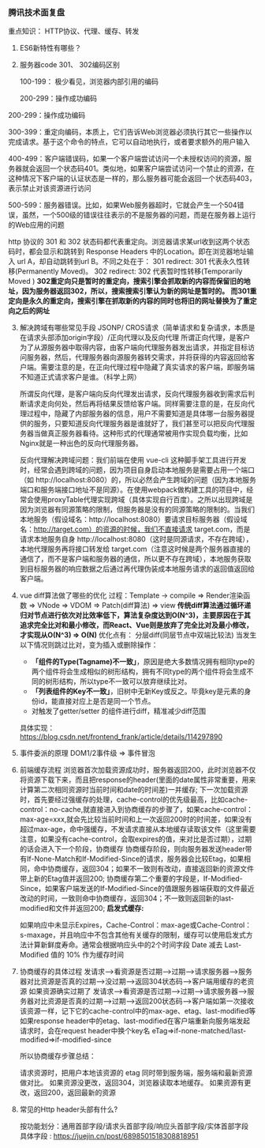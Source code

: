 ### 腾讯技术面复盘

重点知识： HTTP协议、代理、缓存、转发

1. ES6新特性有哪些？

2. 服务器code 301、 302编码区别
   
   100-199： 极少看见，浏览器内部引用的编码
   
   200-299：操作成功编码
   

200-299：操作成功编码

   300-399：重定向编码，本质上，它们告诉Web浏览器必须执行其它一些操作以完成请求。基于这个命令的特点，它可以自动地执行，或者要求额外的用户输入

   400-499：客户端错误码，如果一个客户端尝试访问一个未授权访问的资源，服务器就会返回一个状态码401。类似地，如果客户端尝试访问一个禁止的资源，在这种情况下客户端的认证状态是一样的，那么服务器可能会返回一个状态码403，表示禁止对该资源进行访问

   500-599：服务器错误。比如，如果Web服务器超时，它就会产生一个504错误，虽然，一个500级的错误往往表示的不是服务器的问题，而是在服务器上运行的Web应用的问题

   http 协议的 301 和 302 状态码都代表重定向。浏览器请求某url收到这两个状态码时，都会显示和跳转到 Response Headers 中的Location。即在浏览器地址输入 url A，却自动跳转到url B。不同之处在于： 
   301 redirect: 301 代表永久性转移(Permanently Moved)。
   302 redirect: 302 代表暂时性转移(Temporarily Moved )
   **302重定向只是暂时的重定向，搜索引擎会抓取新的内容而保留旧的地址，因为服务器返回302，所以，搜索搜索引擎认为新的网址是暂时的。**
   **而301重定向是永久的重定向，搜索引擎在抓取新的内容的同时也将旧的网址替换为了重定向之后的网址**

3. 解决跨域有哪些常见手段
   JSONP/ CROS请求（简单请求和复杂请求，本质是在请求头部添加origin字段）/正向代理以及反向代理
   所谓正向代理，是客户为了从源服务器中取得内容，由客户端向代理服务器发出请求，并指定目标访问服务器，然后，代理服务器向源服务器转交需求，并将获得的内容返回给客户端。需要注意的是，在正向代理过程中隐藏了真实请求的客户端，即服务端不知道正式请求客户是谁。（科学上网）

   所谓反向代理，是客户端向反向代理发出请求，反向代理服务器收到需求后判断请求走向何处，然后再将结果反馈给客户端。同样需要注意的是，在反向代理过程中，隐藏了内部服务器的信息，用户不需要知道是具体哪一台服务器提供的服务，只要知道反向代理服务器是谁就好了，我们甚至可以把反向代理服务器当做真正服务器看待。这种形式的代理通常被用作实现负载均衡，比如Nginx就是一种出色的反向代理服务器。

   反向代理解决跨域问题：我们前端在使用 vue-cli 这种脚手架工具进行开发时，经常会遇到跨域的问题，因为项目自身启动本地服务是需要占用一个端口（如 http://localhost:8080）的，所以必然会产生跨域的问题（因为本地服务端口和服务端接口地址不是同源）。在使用webpack做构建工具的项目中，经常会使用proxyTable代理实现跨域（具体实现自行百度）。之所以出现跨域是因为浏览器有同源策略的限制，但服务器是没有的同源策略的限制的。当我们本地服务（假设域名：http://localhost:8080）要请求目标服务器（假设域名：http://target.com）的资源的时候，我们不直接请求 target.com，而是请求本地服务自身 http://localhost:8080（这时是同源请求，不存在跨域），本地代理服务再将接口转发给 target.com（注意这时候是两个服务器直接的通信了，而不是客户端和服务器的通信，所以更不存在跨域），本地服务获取到目标服务器的响应数据之后通过再代理伪装成本地服务请求的返回值返回给客户端。

4. vue diff算法做了哪些的优化
   过程：Template -> compile => Render渲染函数 => VNode => VDOM => Patch(diff算法) => view
   **传统diff算法通过循环递归对节点进行依次对比效率低下，算法复杂度达到O(N^3)，主要原因在于其追求完全比对和最小修改，而React、Vue则是放弃了完全比对及最小修改，才实现从O(N^3) => O(N)**
   优化点有： 分层diff(同层节点中双端比较法)
   当发生以下情况则跳过比对，变为插入或删除操作：

   - **「组件的Type(Tagname)不一致」**，原因是绝大多数情况拥有相同type的两个组件将会生成相似的树形结构，拥有不同type的两个组件将会生成不同的树形结构，所以type不一致可以放弃继续比对。
   - **「列表组件的Key不一致」**，旧树中无新Key或反之。毕竟key是元素的身份id，能直接对应上是否是同一个节点。
   - 对触发了getter/setter 的组件进行diff，精准减少diff范围

   具体实现： https://blog.csdn.net/frontend_frank/article/details/114297890

5. 事件委派的原理
   DOM1/2事件级 => 事件冒泡

6. 前端缓存流程
   浏览器首次加载资源成功时，服务器返回200，此时浏览器不仅将资源下载下来，而且把response的header(里面的date属性非常重要，用来计算第二次相同资源时当前时间和date的时间差)一并缓存;
   下一次加载资源时，首先要经过强缓存的处理，cache-control的优先级最高，比如cache-control：no-cache,就直接进入到协商缓存的步骤了，如果cache-control：max-age=xxx,就会先比较当前时间和上一次返回200时的时间差，如果没有超过max-age，命中强缓存，不发请求直接从本地缓存读取该文件（这里需要注意，如果没有cache-control，会取expires的值，来对比是否过期），过期的话会进入下一个阶段，协商缓存
   协商缓存阶段，则向服务器发送header带有If-None-Match和If-Modified-Since的请求，服务器会比较Etag，如果相同，命中协商缓存，返回304；如果不一致则有改动，直接返回新的资源文件带上新的Etag值并返回200;
   协商缓存第二个重要的字段是，If-Modified-Since，如果客户端发送的If-Modified-Since的值跟服务器端获取的文件最近改动的时间，一致则命中协商缓存，返回304；不一致则返回新的last-modified和文件并返回200;
   **启发式缓存:**

   如果响应中未显示Expires，Cache-Control：max-age或Cache-Control：s-maxage，并且响应中不包含其他有关缓存的限制，缓存可以使用启发式方法计算新鲜度寿命。通常会根据响应头中的2个时间字段 Date 减去 Last-Modified 值的 10% 作为缓存时间

7. 协商缓存的具体过程
   发请求-->看资源是否过期-->过期-->请求服务器-->服务器对比资源是否真的过期-->没过期-->返回304状态码-->客户端用缓存的老资源
   如果资源确实过期了
   发请求-->看资源是否过期-->过期-->请求服务器-->服务器对比资源是否真的过期-->过期-->返回200状态码-->客户端如第一次接收该资源一样，记下它的cache-control中的max-age、etag、last-modified等
   如果response header中的etag、last-modified在客户端重新向服务端发起请求时，会在request header中换个key名 eTag=>if-none-matched/last-modified=>if-modified-since

   所以协商缓存步骤总结：

   请求资源时，把用户本地该资源的 etag 同时带到服务端，服务端和最新资源做对比。
   如果资源没更改，返回304，浏览器读取本地缓存。
   如果资源有更改，返回200，返回最新的资源

8. 常见的Http header头部有什么?

   按功能划分：通用首部字段/请求头首部字段/响应头首部字段/实体首部字段
   具体字段 : https://juejin.cn/post/6898501518308818951